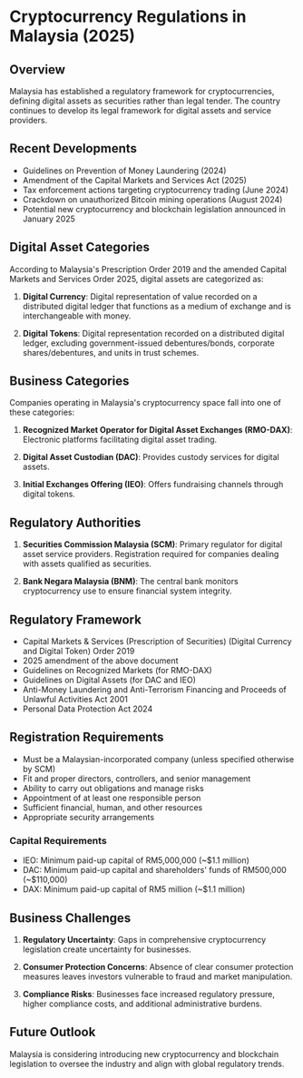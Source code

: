 # Cryptocurrency Regulations in Malaysia (2025)

## Overview
Malaysia has established a regulatory framework for cryptocurrencies, defining digital assets as securities rather than legal tender. The country continues to develop its legal framework for digital assets and service providers.

## Recent Developments
- Guidelines on Prevention of Money Laundering (2024)
- Amendment of the Capital Markets and Services Act (2025)
- Tax enforcement actions targeting cryptocurrency trading (June 2024)
- Crackdown on unauthorized Bitcoin mining operations (August 2024)
- Potential new cryptocurrency and blockchain legislation announced in January 2025

## Digital Asset Categories
According to Malaysia's Prescription Order 2019 and the amended Capital Markets and Services Order 2025, digital assets are categorized as:

1. **Digital Currency**: Digital representation of value recorded on a distributed digital ledger that functions as a medium of exchange and is interchangeable with money.

2. **Digital Tokens**: Digital representation recorded on a distributed digital ledger, excluding government-issued debentures/bonds, corporate shares/debentures, and units in trust schemes.

## Business Categories
Companies operating in Malaysia's cryptocurrency space fall into one of these categories:

1. **Recognized Market Operator for Digital Asset Exchanges (RMO-DAX)**: Electronic platforms facilitating digital asset trading.

2. **Digital Asset Custodian (DAC)**: Provides custody services for digital assets.

3. **Initial Exchanges Offering (IEO)**: Offers fundraising channels through digital tokens.

## Regulatory Authorities
1. **Securities Commission Malaysia (SCM)**: Primary regulator for digital asset service providers. Registration required for companies dealing with assets qualified as securities.

2. **Bank Negara Malaysia (BNM)**: The central bank monitors cryptocurrency use to ensure financial system integrity.

## Regulatory Framework
- Capital Markets & Services (Prescription of Securities) (Digital Currency and Digital Token) Order 2019
- 2025 amendment of the above document
- Guidelines on Recognized Markets (for RMO-DAX)
- Guidelines on Digital Assets (for DAC and IEO)
- Anti-Money Laundering and Anti-Terrorism Financing and Proceeds of Unlawful Activities Act 2001
- Personal Data Protection Act 2024

## Registration Requirements
- Must be a Malaysian-incorporated company (unless specified otherwise by SCM)
- Fit and proper directors, controllers, and senior management
- Ability to carry out obligations and manage risks
- Appointment of at least one responsible person
- Sufficient financial, human, and other resources
- Appropriate security arrangements

### Capital Requirements
- IEO: Minimum paid-up capital of RM5,000,000 (~$1.1 million)
- DAC: Minimum paid-up capital and shareholders' funds of RM500,000 (~$110,000)
- DAX: Minimum paid-up capital of RM5 million (~$1.1 million)

## Business Challenges
1. **Regulatory Uncertainty**: Gaps in comprehensive cryptocurrency legislation create uncertainty for businesses.

2. **Consumer Protection Concerns**: Absence of clear consumer protection measures leaves investors vulnerable to fraud and market manipulation.

3. **Compliance Risks**: Businesses face increased regulatory pressure, higher compliance costs, and additional administrative burdens.

## Future Outlook
Malaysia is considering introducing new cryptocurrency and blockchain legislation to oversee the industry and align with global regulatory trends.
